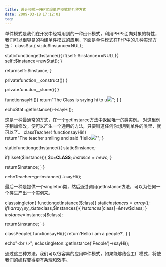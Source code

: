 ```yaml
---
title: 设计模式－PHP实现单件模式的几种方式
date: 2009-03-18 17:12:01
tag: 
---
```


单件模式是我们在开发中经常用到的一种设计模式，利用PHP5面向对象的特性，我们可以很容易的构建单件模式的应用，下面是单件模式在PHP中的几种实现方法：
classStat{
static$instance=NULL;

staticfunctiongetInstance(){
if(self::$instance==NULL){
self::$instance=newStat();
}

returnself::$instance;
}

privatefunction__construct(){
}

privatefunction__clone(){
}

functionsayHi(){
return"The Class is saying hi to u![](./2009-03-18-1415660/dot.gif)";
}
}


echoStat::getInstance()->sayHi();

这是一种最通常的方式，在一个getInstance方法中返回唯一的类实例。
对这里例子稍加修改，便可以产生一个通用的方法，只要叫道任何你想用到单件的类里，就可以了。
classTeacher{
functionsayHi(){
return"The teacher smiling and said 'Hello![](./2009-03-18-1415660/dot.gif)'";
}

staticfunctiongetInstance(){
static$instance;

if(!isset($instance)){
$c=__CLASS__;
$instance=new$c;
}

return$instance;
}
}

echoTeacher::getInstance()->sayHi();

最后一种是提供一个singleton类，然后通过调用getInstance方法，可以为任何一个类生产出一个实例来。

classsingleton{
functiongetInstance($class){
static$instances=array();
if(!array_key_exists($class,$instances)){
$instances[$class]=&new$class;
}
$instance=$instances[$class];

return$instance;
}
}

classPeople{
functionsayHi(){
return'Hello i am a people?';
}
}

echo"<br />";
echosingleton::getInstance('People')->sayHi();

通过这三种方法，我们可以很容易的应用单件模式，如果能够结合工厂模式，将使我们的编程变得更有条理和效率。













